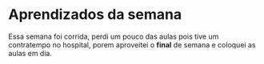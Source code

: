 # Aprendizados da semana

Essa semana foi corrida, perdi um pouco das aulas pois tive um contratempo no hospital,
porem aproveitei o **final** de semana e coloquei as aulas em dia.